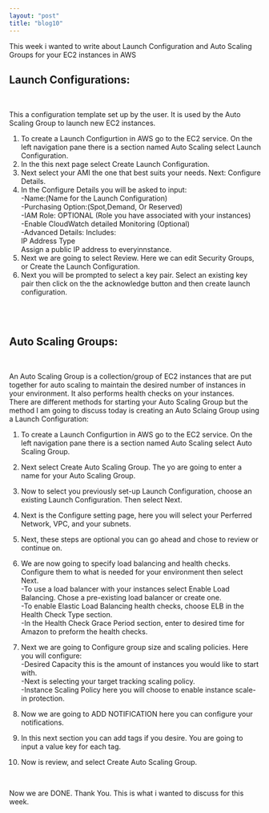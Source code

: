 ```yaml
---
layout: "post"
title: "blog10"
---
```

<p>This week i wanted to write about Launch Configuration and Auto Scaling Groups for your EC2 instances in AWS</p>

<h2>Launch Configurations:</h2><br>
<p>
This a configuration template set up by the user. It is used by the Auto Scaling Group to launch new EC2 instances. <br>

1. To create a Launch Configurtion in AWS go to the EC2 service. On the left navigation pane there is a section named Auto Scaling select Launch Configuration.<br>
2. In the this next page select Create Launch Configuration. <br>
3. Next select your AMI the one that best suits your needs. Next: Configure Details. <br>
4. In the Configure Details you will be asked to input: <br>
-Name:(Name for the Launch Configuration)<br>
-Purchasing Option:(Spot,Demand, Or Reserved)<br> 
-IAM Role: OPTIONAL (Role you have associated with your instances)<br>
-Enable CloudWatch detailed Monitoring (Optional)<br>
-Advanced Details: Includes:<br>
IP Address Type <br>
Assign a public IP address to everyinnstance. <br>
5. Next we are going to select Review. Here we can edit Security Groups, or Create the Launch Configuration.<br>
6. Next you will be prompted to select a key pair. Select an existing key pair then click on the the acknowledge button and then create launch configuration.<br> 
</p><br>
<br>
<h2>Auto Scaling Groups:</h2><br>
<p>
An Auto Scaling Group is a collection/group of EC2 instances that are put together for auto scaling to maintain the desired number of instances in your environment. It also performs health checks on your instances.<br>
There are different methods for starting your Auto Scaling Group but the method I am going to discuss today is creating an Auto Sclaing Group using a Launch Configuration:<br>

1. To create a Launch Configurtion in AWS go to the EC2 service. On the left navigation pane there is a section named Auto Scaling select Auto Scaling Group.<br>

2. Next select Create Auto Scaling Group. The yo are going to enter a name for your Auto Scaling Group.<br>

3. Now to select you previously set-up Launch Configuration, choose an existing Launch Configuration. Then select Next. <br>

4. Next is the Configure setting page, here you will select your Perferred Network, VPC, and your subnets.<br>

5. Next, these steps are optional you can go ahead and chose to review or continue on.<br>

6. We are now going to specify load balancing and health checks. Configure them to what is needed for your environment then select Next. <br>
-To use a load balancer with your instances select Enable Load Balancing. Chose a pre-existing load balancer or create one.<br>
-To enable Elastic Load Balancing health checks, choose ELB in the Health Check Type section.<br>
-In the Health Check Grace Period section, enter to desired time for Amazon to preform the health checks. <br>

7. Next we are going to Configure group size and scaling policies. Here you will configure:<br>
-Desired Capacity this is the amount of instances you would like to start with. <br>
-Next is selecting your target tracking scaling policy.<br> 
-Instance Scaling Policy here you will choose to enable instance scale-in protection.<br>

8. Now we are going to ADD NOTIFICATION here you can configure your notifications.<br>

9. In this next section you can add tags if you desire. You are going to input a value key for each tag. <br>

10. Now is review, and select Create Auto Scaling Group.<br>

</p><br>

Now we are DONE. Thank You. This is what i wanted to discuss for this week. 
